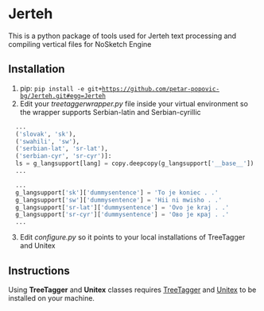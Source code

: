 # Jerteh
This is a python package of tools used for Jerteh text processing and compiling vertical files for NoSketch Engine

## Installation
1. pip: <code>pip install -e git+https://github.com/petar-popovic-bg/Jerteh.git#egg=Jerteh</code>
2. Edit your *treetaggerwrapper.py* file inside your virtual environment so the wrapper supports Serbian-latin and Serbian-cyrillic
  ```python
    ...
    ('slovak', 'sk'),
    ('swahili', 'sw'),
    ('serbian-lat', 'sr-lat'),
    ('serbian-cyr', 'sr-cyr')]:
    ls = g_langsupport[lang] = copy.deepcopy(g_langsupport['__base__'])
    ...
  ```
  ```python
    ...
    g_langsupport['sk']['dummysentence'] = 'To je koniec . .'
    g_langsupport['sw']['dummysentence'] = 'Hii ni mwisho . .'
    g_langsupport['sr-lat']['dummysentence'] = 'Ovo je kraj . .'
    g_langsupport['sr-cyr']['dummysentence'] = 'Ово је крај . .'
    ...
  ```
3. Edit *configure.py* so it points to your local installations of TreeTagger and Unitex

  
## Instructions
Using **TreeTagger** and **Unitex** classes requires [TreeTagger](https://www.cis.uni-muenchen.de/~schmid/tools/TreeTagger/) and [Unitex](https://unitexgramlab.org/) to be installed on your machine.

